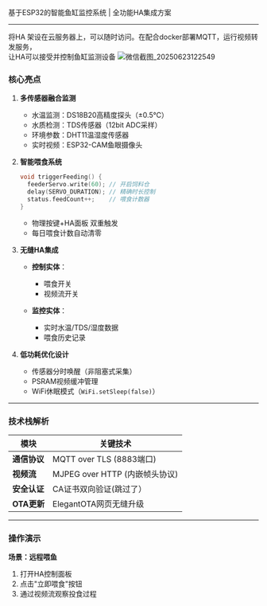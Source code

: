 基于ESP32的智能鱼缸监控系统 | 全功能HA集成方案

---
将HA 架设在云服务器上，可以随时访问。在配合docker部署MQTT，运行视频转发服务，  
让HA可以接受并控制鱼缸监测设备
![微信截图_20250623122549](https://github.com/user-attachments/assets/5ec05211-deed-4f38-9820-3eefbdeb413a)
### **核心亮点**

1. **多传感器融合监测**

    * 水温监测：DS18B20高精度探头（±0.5℃）
    * 水质检测：TDS传感器（12bit ADC采样）
    * 环境参数：DHT11温湿度传感器
    * 实时视频：ESP32-CAM鱼眼摄像头
2. **智能喂食系统**


    ```c++
    void triggerFeeding() {
      feederServo.write(60); // 开启饲料仓
      delay(SERVO_DURATION); // 精确时长控制
      status.feedCount++;    // 喂食计数器
    }
    ```

    * 物理按键+HA面板 双重触发
    * 每日喂食计数自动清零
3. **无缝HA集成**
    * **控制实体**：

      * 喂食开关
      * 视频流开关
    * **监控实体**：

      * 实时水温/TDS/湿度数据
      * 喂食历史记录
4. **低功耗优化设计**

    * 传感器分时唤醒（非阻塞式采集）
    * PSRAM视频缓冲管理
    * WiFi休眠模式（`WiFi.setSleep(false)`）

---

### **技术栈解析**

| 模块 | 关键技术                       |
| ------ | -------------------------------- |
| **通信协议**     | MQTT over TLS (8883端口)       |
| **视频流**     | MJPEG over HTTP (内嵌帧头协议) |
| **安全认证**     | CA证书双向验证(跳过了）             |
| **OTA更新**     | ElegantOTA网页无缝升级         |

---

### **操作演示**

**场景：远程喂鱼**

1. 打开HA控制面板
2. 点击"立即喂食"按钮
3. 通过视频流观察投食过程

